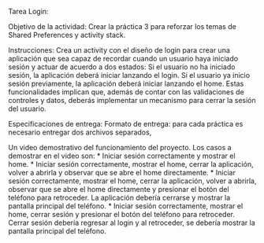 Tarea Login:
	
Objetivo de la actividad:
Crear la práctica 3 para reforzar los temas de Shared Preferences y activity stack. 

Instrucciones:
Crea un activity con el diseño de login para crear una aplicación que sea capaz de recordar cuando un usuario haya iniciado sesión y actuar de acuerdo a dos estados:
Si el usuario no ha iniciado sesión, la aplicación deberá iniciar lanzando el login.
Si el usuario ya inicio sesión previamente, la aplicación deberá iniciar lanzando el home.
Estas funcionalidades implican que, además de contar con las validaciones de controles y datos, deberás implementar un mecanismo para cerrar la sesión del usuario.

Especificaciones de entrega:
Formato de entrega: para cada práctica es necesario entregar dos archivos separados,

Un video demostrativo del funcionamiento del proyecto. Los casos a demostrar en el video son:
	* Iniciar sesión correctamente y mostrar el home.
	* Iniciar sesión correctamente, mostrar el home, cerrar la aplicación, volver a abrirla y observar que se abre el home directamente.
	* Iniciar sesión correctamente, mostrar el home, cerrar la aplicación, volver a abrirla, observar que se abre el home directamente y presionar el botón del teléfono para retroceder. La aplicación debería cerrarse y mostrar la pantalla principal del teléfono.
	* Iniciar sesión correctamente, mostrar el home, cerrar sesión y presionar el botón del teléfono para retroceder. Cerrar sesión debería regresar al login y al retroceder, se debería mostrar la pantalla principal del teléfono.
